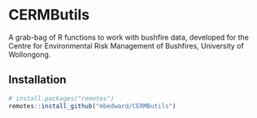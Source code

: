 
# CERMButils

<!-- badges: start -->
<!-- badges: end -->

A grab-bag of R functions to work with bushfire data, developed for the Centre
for Environmental Risk Management of Bushfires, University of Wollongong.

## Installation

``` r
# install.packages("remotes")
remotes::install_github("mbedward/CERMButils")
```

